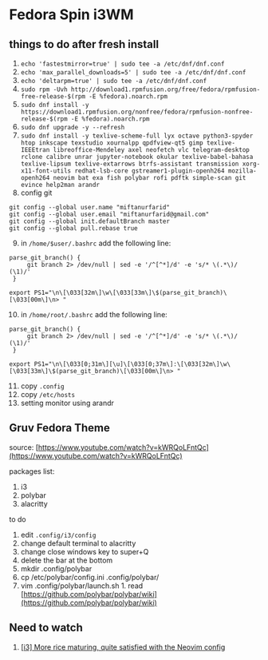 # Fedora Spin i3WM

## things to do after fresh install
1. `echo 'fastestmirror=true' | sudo tee -a /etc/dnf/dnf.conf`
2. `echo 'max_parallel_downloads=5' | sudo tee -a /etc/dnf/dnf.conf`
3. `echo 'deltarpm=true' | sudo tee -a /etc/dnf/dnf.conf`
4. `sudo rpm -Uvh http://download1.rpmfusion.org/free/fedora/rpmfusion-free-release-$(rpm -E %fedora).noarch.rpm`
5. `sudo dnf install -y https://download1.rpmfusion.org/nonfree/fedora/rpmfusion-nonfree-release-$(rpm -E %fedora).noarch.rpm`
6. `sudo dnf upgrade -y --refresh`
7. `sudo dnf install -y texlive-scheme-full lyx octave python3-spyder htop inkscape texstudio xournalpp qpdfview-qt5 gimp texlive-IEEEtran libreoffice-Mendeley axel neofetch vlc telegram-desktop rclone calibre unrar jupyter-notebook okular texlive-babel-bahasa texlive-lipsum texlive-extarrows btrfs-assistant transmission xorg-x11-font-utils redhat-lsb-core gstreamer1-plugin-openh264 mozilla-openh264 neovim bat exa fish polybar rofi pdftk simple-scan git evince help2man arandr`
8. config git
  ```
  git config --global user.name "miftanurfarid"
  git config --global user.email "miftanurfarid@gmail.com"
  git config --global init.defaultBranch master
  git config --global pull.rebase true
  ```
9. in `/home/$user/.bashrc` add the following line:
  ```
  parse_git_branch() {
       git branch 2> /dev/null | sed -e '/^[^*]/d' -e 's/* \(.*\)/ (\1)/'
   }
 
  export PS1="\n\[\033[32m\]\w\[\033[33m\]\$(parse_git_branch)\[\033[00m\]\n> "
  ```
10. in `/home/root/.bashrc` add the following line:
  ```
  parse_git_branch() {
       git branch 2> /dev/null | sed -e '/^[^*]/d' -e 's/* \(.*\)/ (\1)/'
   }
 
  export PS1="\n\[\033[0;31m\][\u]\[\033[0;37m\]:\[\033[32m\]\w\[\033[33m\]\$(parse_git_branch)\[\033[00m\]\n> "
  ```
11. copy `.config`
12. copy `/etc/hosts`
13. setting monitor using arandr

## Gruv Fedora Theme

source: [https://www.youtube.com/watch?v=kWRQoLFntQc](https://www.youtube.com/watch?v=kWRQoLFntQc)

packages list:
1. i3
2. polybar
3. alacritty

to do
1. edit `.config/i3/config`
  1. change default terminal to alacritty
  2. change close windows key to super+Q
  3. delete the bar at the bottom
  4. mkdir .config/polybar
  5. cp /etc/polybar/config.ini .config/polybar/
  6. vim .config/polybar/launch.sh
    1. read [https://github.com/polybar/polybar/wiki](https://github.com/polybar/polybar/wiki)

## Need to watch
1. [[i3] More rice maturing, quite satisfied with the Neovim config](https://www.reddit.com/r/unixporn/comments/12xcx6j/i3_more_rice_maturing_quite_satisfied_with_the/)
